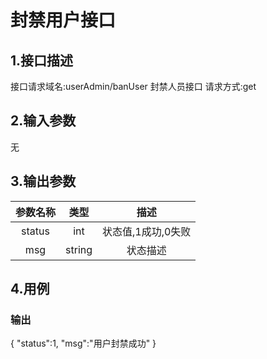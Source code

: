 # 封禁用户接口

## 1.接口描述

接口请求域名:userAdmin/banUser
封禁人员接口
请求方式:get

## 2.输入参数

无

## 3.输出参数

|  参数名称  |  类型  |         描述         |
| :-------: | :----: | :------------------: |
| status | int | 状态值,1成功,0失败 |
| msg | string | 状态描述 |

## 4.用例

### 输出

{
    "status":1,
    "msg":"用户封禁成功"
}

